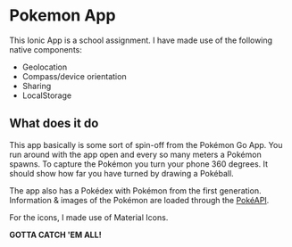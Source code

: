 # Pokemon App

This Ionic App is a school assignment. I have made use of the following native components:
* Geolocation
* Compass/device orientation
* Sharing
* LocalStorage

## What does it do

This app basically is some sort of spin-off from the Pokémon Go App. You run around with the app open and every so many meters a Pokémon spawns. To capture the Pokémon you turn your phone 360 degrees. It should show how far you have turned by drawing a Pokéball.

The app also has a Pokédex with Pokémon from the first generation. Information & images of the Pokémon are loaded through the [PokéAPI](http://pokeapi.co/).

For the icons, I made use of Material Icons.

**GOTTA CATCH 'EM ALL!**